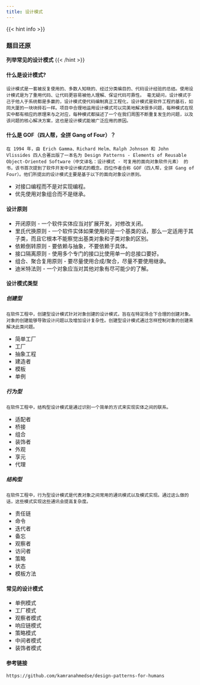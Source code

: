 ```yaml
---
title: 设计模式
---
```


{{< hint info >}}
### 题目还原

**列举常见的设计模式**
{{< /hint >}}

#### 什么是设计模式?
    设计模式是一套被反复使用的、多数人知晓的、经过分类编目的、代码设计经验的总结。使用设计模式是为了重用代码、让代码更容易被他人理解、保证代码可靠性。 毫无疑问，设计模式于己于他人于系统都是多赢的，设计模式使代码编制真正工程化，设计模式是软件工程的基石，如同大厦的一块块砖石一样。项目中合理地运用设计模式可以完美地解决很多问题，每种模式在现实中都有相应的原理来与之对应，每种模式都描述了一个在我们周围不断重复发生的问题，以及该问题的核心解决方案，这也是设计模式能被广泛应用的原因。

#### 什么是 GOF（四人帮，全拼 Gang of Four）？
    在 1994 年，由 Erich Gamma、Richard Helm、Ralph Johnson 和 John Vlissides 四人合著出版了一本名为 Design Patterns - Elements of Reusable Object-Oriented Software（中文译名：设计模式 - 可复用的面向对象软件元素） 的书，该书首次提到了软件开发中设计模式的概念。四位作者合称 GOF（四人帮，全拼 Gang of Four）。他们所提出的设计模式主要是基于以下的面向对象设计原则。

* 对接口编程而不是对实现编程。
* 优先使用对象组合而不是继承。
#### 设计原则
* 开闭原则 - 一个软件实体应当对扩展开发，对修改关闭。
* 里氏代换原则 - 一个软件实体如果使用的是一个基类的话，那么一定适用于其子类，而且它根本不能察觉出基类对象和子类对象的区别。
* 依赖倒转原则 - 要依赖与抽象，不要依赖于具体。
* 接口隔离原则 - 使用多个专门的接口比使用单一的总接口要好。
* 组合、聚合复用原则 - 要尽量使用合成/聚合，尽量不要使用继承。
* 迪米特法则 - 一个对象应当对其他对象有尽可能少的了解。

#### 设计模式类型
##### 创建型
    在软件工程中，创建型设计模式针对对象创建的设计模式，旨在在特定场合下合理的创建对象。对象的创建能够导致设计问题以及增加设计复杂性。创建型设计模式通过怎样控制对象的创建来解决此类问题。

* 简单工厂
* 工厂
* 抽象工程
* 建造者
* 模板
* 单例

##### 行为型
    在软件工程中，结构型设计模式是通过识别一个简单的方式来实现实体之间的联系。

* 适配者
* 桥接
* 组合
* 装饰者
* 外观
* 享元
* 代理

##### 结构型
    在软件工程中，行为型设计模式是代表对象之间常用的通讯模式以及模式实现。通过这么做的话，这些模式实现这些通讯会提高复杂度。

* 责任链
* 命令
* 迭代者
* 备忘
* 观察者
* 访问者
* 策略
* 状态
* 模板方法

#### 常见的设计模式

* 单例模式 
* 工厂模式
* 观察者模式
* 响应链模式
* 策略模式
* 中间者模式
* 装饰者模式

#### 参考链接
    https://github.com/kamranahmedse/design-patterns-for-humans


